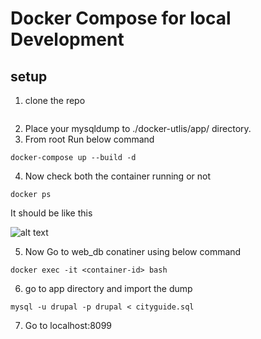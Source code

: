# Docker Compose for local Development

## setup
1. clone the repo

```
```
2. Place your mysqldump to ./docker-utlis/app/ directory.
3. From root Run below command

```
docker-compose up --build -d
```
4. Now check both the container running or not

```
docker ps
```
It should be like this

![alt text](https://tecadmin.net/tutorial/wp-content/uploads/2017/09/docker-ps-command.png)


5. Now Go to web_db conatiner using below command
```
docker exec -it <container-id> bash
```
6. go to app directory and import the dump

```
mysql -u drupal -p drupal < cityguide.sql
```
7. Go to localhost:8099
 
